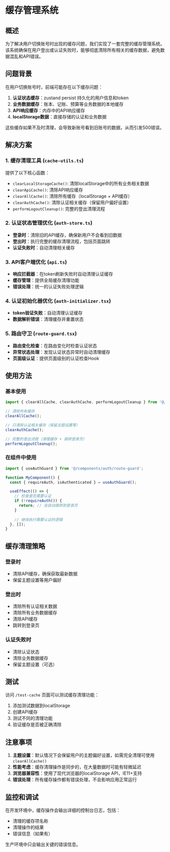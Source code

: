 # 缓存管理系统

## 概述

为了解决用户切换账号时出现的缓存问题，我们实现了一套完整的缓存管理系统。该系统确保在用户登出或认证失败时，能够彻底清除所有相关的缓存数据，避免数据混乱和API错误。

## 问题背景

在用户切换账号时，前端可能存在以下缓存问题：

1. **认证状态缓存**：zustand persist 持久化的用户信息和token
2. **业务数据缓存**：账本、记账、预算等业务数据的本地缓存
3. **API响应缓存**：内存中的API响应缓存
4. **localStorage数据**：直接存储的认证和业务数据

这些缓存如果不及时清理，会导致新账号看到旧账号的数据，从而引发500错误。

## 解决方案

### 1. 缓存清理工具 (`cache-utils.ts`)

提供了以下核心函数：

- `clearLocalStorageCache()`: 清除localStorage中的所有业务相关数据
- `clearApiCache()`: 清除API响应缓存
- `clearAllCache()`: 清除所有缓存（localStorage + API缓存）
- `clearAuthCache()`: 清除认证相关缓存（保留用户偏好设置）
- `performLogoutCleanup()`: 完整的登出清理流程

### 2. 认证状态管理优化 (`auth-store.ts`)

- **登录时**：清除旧的API缓存，确保新用户不会看到旧数据
- **登出时**：执行完整的缓存清理流程，包括页面跳转
- **认证失败时**：自动清理相关缓存

### 3. API客户端优化 (`api.ts`)

- **响应拦截器**：在token刷新失败时自动清理认证缓存
- **缓存管理**：提供全局缓存清理功能
- **错误处理**：统一的认证失败处理逻辑

### 4. 认证初始化器优化 (`auth-initializer.tsx`)

- **token验证失败**：自动清理认证缓存
- **数据解析错误**：清理缓存并重置状态

### 5. 路由守卫 (`route-guard.tsx`)

- **路由变化检查**：在路由变化时检查认证状态
- **异常状态处理**：发现认证状态异常时自动清理缓存
- **页面级认证**：提供页面级别的认证检查Hook

## 使用方法

### 基本使用

```typescript
import { clearAllCache, clearAuthCache, performLogoutCleanup } from '@/utils/cache-utils';

// 清除所有缓存
clearAllCache();

// 只清除认证相关缓存（保留主题设置等）
clearAuthCache();

// 完整的登出流程（清理缓存 + 跳转登录页）
performLogoutCleanup();
```

### 在组件中使用

```typescript
import { useAuthGuard } from '@/components/auth/route-guard';

function MyComponent() {
  const { requireAuth, isAuthenticated } = useAuthGuard();

  useEffect(() => {
    // 检查是否需要认证
    if (!requireAuth()) {
      return; // 会自动跳转到登录页
    }
    
    // 继续执行需要认证的逻辑
  }, []);
}
```

## 缓存清理策略

### 登录时
- 清除API缓存，确保获取最新数据
- 保留主题设置等用户偏好

### 登出时
- 清除所有认证相关数据
- 清除所有业务数据缓存
- 清除API缓存
- 跳转到登录页

### 认证失败时
- 清除认证状态
- 清除业务数据缓存
- 保留主题设置（可选）

## 测试

访问 `/test-cache` 页面可以测试缓存清理功能：

1. 添加测试数据到localStorage
2. 创建API缓存
3. 测试不同的清理功能
4. 验证缓存是否被正确清除

## 注意事项

1. **主题设置**：默认情况下会保留用户的主题偏好设置，如需完全清理可使用 `clearAllCache()`
2. **性能考虑**：缓存清理操作是同步的，在大量数据时可能有轻微延迟
3. **浏览器兼容性**：使用了现代浏览器的localStorage API，IE11+支持
4. **错误处理**：所有缓存操作都有错误处理，不会影响应用正常运行

## 监控和调试

在开发环境中，缓存操作会输出详细的控制台日志，包括：

- 清理的缓存项名称
- 清理操作的结果
- 错误信息（如果有）

生产环境中只会输出关键的错误信息。
